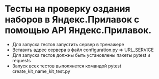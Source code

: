 ﻿# Тесты на проверку оздания наборов в Яндекс.Прилавок с помощью API Яндекс.Прилавок.
- Для запуска тестов запустить сервер в тренажере
- Вставить адрес сервера в файл configuration.py => URL_SERVICE
- Для запуска тестов должны быть установлены пакеты pytest и requests
- Запуск всех тестов выполянется командой pytest create_kit_name_kit_test.py
